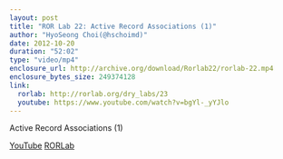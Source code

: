 ```yaml
---
layout: post
title: "ROR Lab 22: Active Record Associations (1)"
author: "HyoSeong Choi(@hschoimd)"
date: 2012-10-20
duration: "52:02"
type: "video/mp4"
enclosure_url: http://archive.org/download/Rorlab22/rorlab-22.mp4
enclosure_bytes_size: 249374128
link:
  rorlab: http://rorlab.org/dry_labs/23
  youtube: https://www.youtube.com/watch?v=bgYl-_yYJlo
---
```


<p>Active Record Associations (1)</p>

<div class="btn-group">
  <a class="btn btn-default btn-xs" href="{{ page.link.youtube }}">YouTube</a>
  <a class="btn btn-default btn-xs" href="{{ page.link.rorlab }}">RORLab</a>
</div>